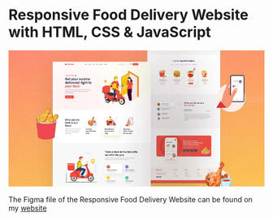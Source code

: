 # Responsive Food Delivery Website with HTML, CSS & JavaScript

![Responsive Food Delivery Website with HTML, CSS and JavaScript](https://raw.githubusercontent.com/wpcodevo/lc26-food-delivery-website/setup/restaurant%20food%20website.jpg "Responsive Food Delivery Website with HTML, CSS and JavaScript")

The Figma file of the Responsive Food Delivery Website can be found on my [website](https://www.ziddah.com)

